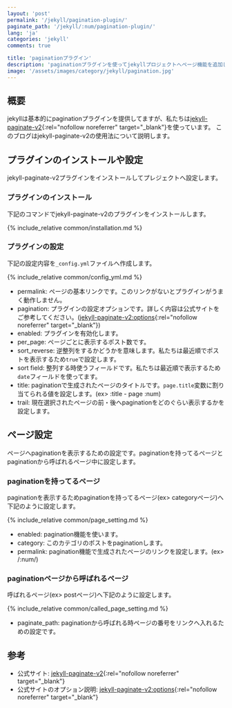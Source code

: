 ```yaml
---
layout: 'post'
permalink: '/jekyll/pagination-plugin/'
paginate_path: '/jekyll/:num/pagination-plugin/'
lang: 'ja'
categories: 'jekyll'
comments: true

title: 'paginationプラグイン'
description: 'paginationプラグインを使ってjekyllプロジェクトへページ機能を追加して見ましょう。'
image: '/assets/images/category/jekyll/pagination.jpg'
---
```


## 概要
jekyllは基本的にpaginationプラグインを提供してますが、私たちは[jekyll-paginate-v2](https://github.com/sverrirs/jekyll-paginate-v2){:rel="nofollow noreferrer" target="_blank"}を使っています。
このブログはjekyll-paginate-v2の使用法について説明します。

## プラグインのインストールや設定
jekyll-paginate-v2プラグインをインストールしてプレジェクトへ設定します。

### プラグインのインストール
下記のコマンドでjekyll-paginate-v2のプラグインをインストールします。

{% include_relative common/installation.md %}

### プラグインの設定
下記の設定内容を```_config.yml```ファイルへ作成します。

{% include_relative common/config_yml.md %}

- permalink: ページの基本リンクです。このリンクがないとプラグインがうまく動作しません。
- pagination: プラグインの設定オプションです。詳しく内容は公式サイトをご参考してください。([jekyll-paginate-v2:options](https://github.com/sverrirs/jekyll-paginate-v2/blob/master/README-GENERATOR.md){:rel="nofollow noreferrer" target="_blank"})
- enabled: プラグインを有効化します。
- per_page: ページごとに表示するポスト数です。
- sort_reverse: 逆整列をするかどうかを意味します。私たちは最近順でポストを表示するため```true```で設定します。
- sort field: 整列する時使うフィールドです。私たちは最近順で表示するため```date```フィールドを使ってます。
- title: paginationで生成されたページのタイトルです。```page.title```変数に割り当てられる値を設定します。(ex> :title - page :num)
- trail: 現在選択されたページの前・後へpaginationをどのぐらい表示するかを設定します。

## ページ設定
ページへpaginationを表示するための設定です。paginationを持ってるページとpaginationから呼ばれるページ中に設定します。

### paginationを持ってるページ
paginationを表示するためpaginationを持ってるページ(ex> categoryページ)へ下記のように設定します。

{% include_relative common/page_setting.md %}

- enabled: pagination機能を使います。
- category: このカテゴリのポストをpaginationします。
- permalink: pagination機能で生成されたページのリンクを設定します。(ex> /:num/)

### paginationページから呼ばれるページ
呼ばれるページ(ex> postページ)へ下記のように設定します。

{% include_relative common/called_page_setting.md %}

- paginate_path: paginationから呼ばれる時ページの番号をリンクへ入れるための設定です。

## 参考
- 公式サイト: [jekyll-paginate-v2](https://github.com/sverrirs/jekyll-paginate-v2/blob/master/README-GENERATOR.md){:rel="nofollow noreferrer" target="_blank"}
- 公式サイトのオプション説明: [jekyll-paginate-v2:options](https://github.com/sverrirs/jekyll-paginate-v2/blob/master/README-GENERATOR.md){:rel="nofollow noreferrer" target="_blank"}